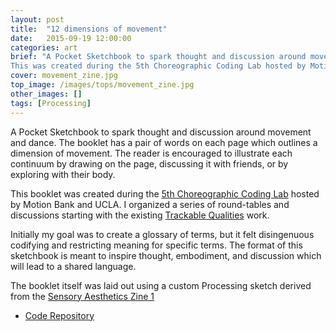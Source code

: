 ```yaml
---
layout: post
title:  "12 dimensions of movement"
date:   2015-09-19 12:00:00
categories: art
brief: "A Pocket Sketchbook to spark thought and discussion around movement and dance.<br />
This was created during the 5th Choreographic Coding Lab hosted by Motion Bank and UCLA."
cover: movement_zine.jpg
top_image: /images/tops/movement_zine.jpg
other_images: []
tags: [Processing]
---
```

A Pocket Sketchbook to spark thought and discussion around movement and dance. The booklet has a pair of words on each page which outlines a dimension of movement. The reader is encouraged to illustrate each continuum by drawing on the page, discussing it with friends, or by exploring with their body.

This booklet was created during the [5th Choreographic Coding Lab]() hosted by Motion Bank and UCLA. I organized a series of round-tables and discussions starting with the existing [Trackable Qualities]() work. 

Initially my goal was to create a glossary of terms, but it felt disingenuous codifying and restricting meaning for specific terms. The format of this sketchbook is meant to inspire thought, embodiment, and discussion which will lead to a shared language.

The booklet itself was laid out using a custom Processing sketch derived from the [Sensory Aesthetics Zine 1](/art/2015/08/01/sensory-aesthetics-zine/)

* [Code Repository](https://github.com/quinkennedy/DimsOfMovementZine)
